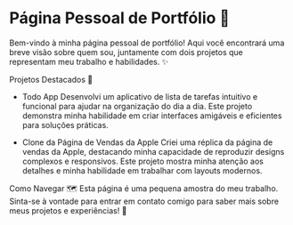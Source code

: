 # Página Pessoal de Portfólio 🚀


Bem-vindo à minha página pessoal de portfólio! Aqui você encontrará uma breve visão sobre quem sou, juntamente com dois projetos que representam meu trabalho e habilidades. ✨

Projetos Destacados 🌟

- Todo App
    Desenvolvi um aplicativo de lista de tarefas intuitivo e funcional para ajudar na organização do dia a dia. Este projeto demonstra minha habilidade em criar interfaces amigáveis e eficientes para soluções práticas.

- Clone da Página de Vendas da Apple
    Criei uma réplica da página de vendas da Apple, destacando minha capacidade de reproduzir designs complexos e responsivos. Este projeto mostra minha atenção aos detalhes e minha habilidade em trabalhar com layouts modernos.

Como Navegar 🗺️
Esta página é uma pequena amostra do meu trabalho. Sinta-se à vontade para entrar em contato comigo para saber mais sobre meus projetos e experiências! 📩
